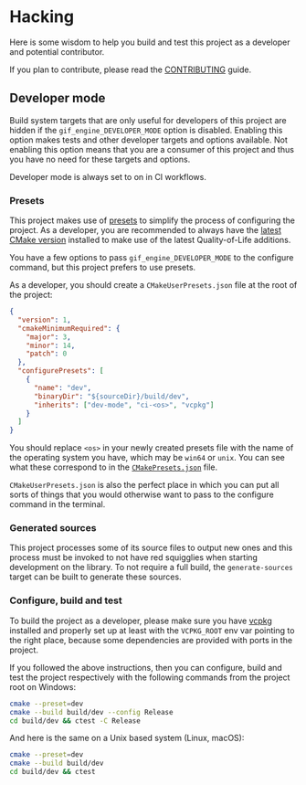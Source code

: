 # Hacking

Here is some wisdom to help you build and test this project as a developer and
potential contributor.

If you plan to contribute, please read the [CONTRIBUTING](CONTRIBUTING.md)
guide.

## Developer mode

Build system targets that are only useful for developers of this project are
hidden if the `gif_engine_DEVELOPER_MODE` option is disabled. Enabling this
option makes tests and other developer targets and options available. Not
enabling this option means that you are a consumer of this project and thus you
have no need for these targets and options.

Developer mode is always set to on in CI workflows.

### Presets

This project makes use of [presets][1] to simplify the process of configuring
the project. As a developer, you are recommended to always have the [latest
CMake version][2] installed to make use of the latest Quality-of-Life
additions.

You have a few options to pass `gif_engine_DEVELOPER_MODE` to the configure
command, but this project prefers to use presets.

As a developer, you should create a `CMakeUserPresets.json` file at the root of
the project:

```json
{
  "version": 1,
  "cmakeMinimumRequired": {
    "major": 3,
    "minor": 14,
    "patch": 0
  },
  "configurePresets": [
    {
      "name": "dev",
      "binaryDir": "${sourceDir}/build/dev",
      "inherits": ["dev-mode", "ci-<os>", "vcpkg"]
    }
  ]
}
```

You should replace `<os>` in your newly created presets file with the name of
the operating system you have, which may be `win64` or `unix`. You can see what
these correspond to in the [`CMakePresets.json`](CMakePresets.json) file.

`CMakeUserPresets.json` is also the perfect place in which you can put all
sorts of things that you would otherwise want to pass to the configure command
in the terminal.

### Generated sources

This project processes some of its source files to output new ones and this
process must be invoked to not have red squigglies when starting development on
the library. To not require a full build, the `generate-sources` target can be
built to generate these sources.

### Configure, build and test

To build the project as a developer, please make sure you have [vcpkg][3]
installed and properly set up at least with the `VCPKG_ROOT` env var pointing
to the right place, because some dependencies are provided with ports in the
project.

If you followed the above instructions, then you can configure, build and test
the project respectively with the following commands from the project root on
Windows:

```sh
cmake --preset=dev
cmake --build build/dev --config Release
cd build/dev && ctest -C Release
```

And here is the same on a Unix based system (Linux, macOS):

```sh
cmake --preset=dev
cmake --build build/dev
cd build/dev && ctest
```

[1]: https://cmake.org/cmake/help/latest/manual/cmake-presets.7.html
[2]: https://cmake.org/download/
[3]: https://github.com/microsoft/vcpkg
